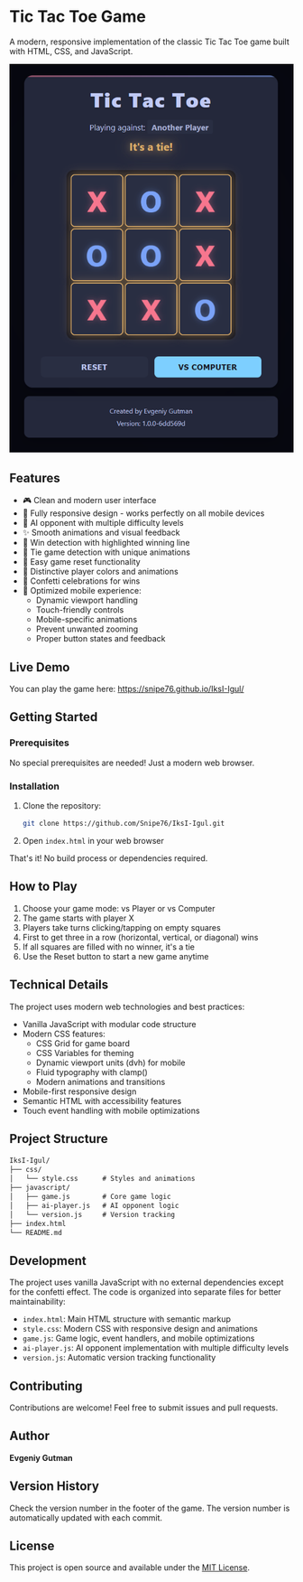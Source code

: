 # Tic Tac Toe Game

A modern, responsive implementation of the classic Tic Tac Toe game built with HTML, CSS, and JavaScript.

![Tic Tac Toe Screenshot](screenshot.png)

## Features

- 🎮 Clean and modern user interface
- 📱 Fully responsive design - works perfectly on all mobile devices
- 🤖 AI opponent with multiple difficulty levels
- ✨ Smooth animations and visual feedback
- 🎯 Win detection with highlighted winning line
- 🤝 Tie game detection with unique animations
- 🔄 Easy game reset functionality
- 🎨 Distinctive player colors and animations
- 🌈 Confetti celebrations for wins
- 📱 Optimized mobile experience:
  - Dynamic viewport handling
  - Touch-friendly controls
  - Mobile-specific animations
  - Prevent unwanted zooming
  - Proper button states and feedback

## Live Demo

You can play the game here: https://snipe76.github.io/IksI-Igul/

## Getting Started

### Prerequisites

No special prerequisites are needed! Just a modern web browser.

### Installation

1. Clone the repository:
   ```bash
   git clone https://github.com/Snipe76/IksI-Igul.git
   ```

2. Open `index.html` in your web browser

That's it! No build process or dependencies required.

## How to Play

1. Choose your game mode: vs Player or vs Computer
2. The game starts with player X
3. Players take turns clicking/tapping on empty squares
4. First to get three in a row (horizontal, vertical, or diagonal) wins
5. If all squares are filled with no winner, it's a tie
6. Use the Reset button to start a new game anytime

## Technical Details

The project uses modern web technologies and best practices:

- Vanilla JavaScript with modular code structure
- Modern CSS features:
  - CSS Grid for game board
  - CSS Variables for theming
  - Dynamic viewport units (dvh) for mobile
  - Fluid typography with clamp()
  - Modern animations and transitions
- Mobile-first responsive design
- Semantic HTML with accessibility features
- Touch event handling with mobile optimizations

## Project Structure

```
IksI-Igul/
├── css/
│   └── style.css      # Styles and animations
├── javascript/
│   ├── game.js        # Core game logic
│   ├── ai-player.js   # AI opponent logic
│   └── version.js     # Version tracking
├── index.html
└── README.md
```

## Development

The project uses vanilla JavaScript with no external dependencies except for the confetti effect. The code is organized into separate files for better maintainability:

- `index.html`: Main HTML structure with semantic markup
- `style.css`: Modern CSS with responsive design and animations
- `game.js`: Game logic, event handlers, and mobile optimizations
- `ai-player.js`: AI opponent implementation with multiple difficulty levels
- `version.js`: Automatic version tracking functionality

## Contributing

Contributions are welcome! Feel free to submit issues and pull requests.

## Author

**Evgeniy Gutman**

## Version History

Check the version number in the footer of the game. The version number is automatically updated with each commit.

## License

This project is open source and available under the [MIT License](LICENSE). 